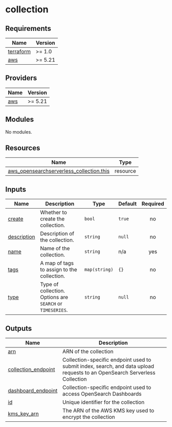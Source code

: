 # collection

<!-- BEGINNING OF PRE-COMMIT-TERRAFORM DOCS HOOK -->
## Requirements

| Name | Version |
|------|---------|
| <a name="requirement_terraform"></a> [terraform](#requirement\_terraform) | >= 1.0 |
| <a name="requirement_aws"></a> [aws](#requirement\_aws) | >= 5.21 |

## Providers

| Name | Version |
|------|---------|
| <a name="provider_aws"></a> [aws](#provider\_aws) | >= 5.21 |

## Modules

No modules.

## Resources

| Name | Type |
|------|------|
| [aws_opensearchserverless_collection.this](https://registry.terraform.io/providers/hashicorp/aws/latest/docs/resources/opensearchserverless_collection) | resource |

## Inputs

| Name | Description | Type | Default | Required |
|------|-------------|------|---------|:--------:|
| <a name="input_create"></a> [create](#input\_create) | Whether to create the collection. | `bool` | `true` | no |
| <a name="input_description"></a> [description](#input\_description) | Description of the collection. | `string` | `null` | no |
| <a name="input_name"></a> [name](#input\_name) | Name of the collection. | `string` | n/a | yes |
| <a name="input_tags"></a> [tags](#input\_tags) | A map of tags to assign to the collection. | `map(string)` | `{}` | no |
| <a name="input_type"></a> [type](#input\_type) | Type of collection. Options are `SEARCH` or `TIMESERIES`. | `string` | `null` | no |

## Outputs

| Name | Description |
|------|-------------|
| <a name="output_arn"></a> [arn](#output\_arn) | ARN of the collection |
| <a name="output_collection_endpoint"></a> [collection\_endpoint](#output\_collection\_endpoint) | Collection-specific endpoint used to submit index, search, and data upload requests to an OpenSearch Serverless Collection |
| <a name="output_dashboard_endpoint"></a> [dashboard\_endpoint](#output\_dashboard\_endpoint) | Collection-specific endpoint used to access OpenSearch Dashboards |
| <a name="output_id"></a> [id](#output\_id) | Unique identifier for the collection |
| <a name="output_kms_key_arn"></a> [kms\_key\_arn](#output\_kms\_key\_arn) | The ARN of the AWS KMS key used to encrypt the collection |
<!-- END OF PRE-COMMIT-TERRAFORM DOCS HOOK -->
